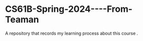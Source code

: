 # CS61B-Spring-2024----From-Teaman
A repository that records my learning process about this course .
